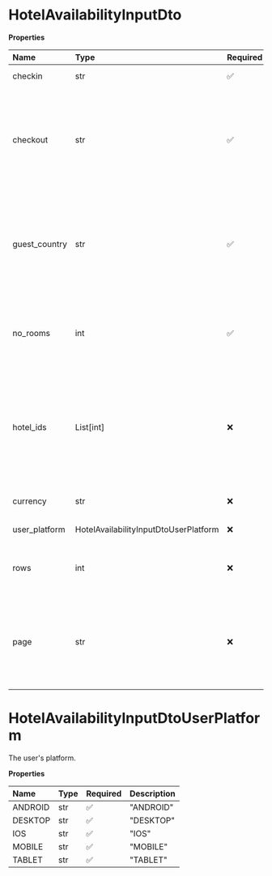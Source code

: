 # HotelAvailabilityInputDto

**Properties**

| Name          | Type                                  | Required | Description                                                                                                           |
| :------------ | :------------------------------------ | :------- | :-------------------------------------------------------------------------------------------------------------------- |
| checkin       | str                                   | ✅       | The arrival date.                                                                                                     |
| checkout      | str                                   | ✅       | The departure date. Must be later than {checkin}. Must be between 1 and 30 days after (checkin).                      |
| guest_country | str                                   | ✅       | Guest country code. Used to accurately display the best prices and price details for people from that country.        |
| no_rooms      | int                                   | ✅       | The only group will be split in the given number of rooms automatically                                               |
| hotel_ids     | List[int]                             | ❌       | Limit the result list to up to 1000 specified hotels where they have availability for the specified guests and dates. |
| currency      | str                                   | ❌       | Returns the price in this currency                                                                                    |
| user_platform | HotelAvailabilityInputDtoUserPlatform | ❌       | The user's platform.                                                                                                  |
| rows          | int                                   | ❌       | The maximum number of results to return.                                                                              |
| page          | str                                   | ❌       | Pagination token used to retrieve the next page of results. Obtained from `next_page`.                                |

# HotelAvailabilityInputDtoUserPlatform

The user's platform.

**Properties**

| Name    | Type | Required | Description |
| :------ | :--- | :------- | :---------- |
| ANDROID | str  | ✅       | "ANDROID"   |
| DESKTOP | str  | ✅       | "DESKTOP"   |
| IOS     | str  | ✅       | "IOS"       |
| MOBILE  | str  | ✅       | "MOBILE"    |
| TABLET  | str  | ✅       | "TABLET"    |

<!-- This file was generated by liblab | https://liblab.com/ -->
